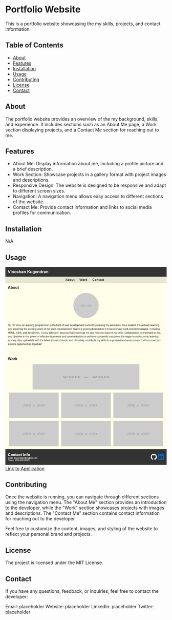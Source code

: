 # Portfolio Website

This is a portfolio website showcasing the my skills, projects, and contact information.

## Table of Contents

- [About](#about)
- [Features](#features)
- [Installation](#installation)
- [Usage](#usage)
- [Contributing](#contributing)
- [License](#license)
- [Contact](#contact)

## About

The portfolio website provides an overview of the my background, skills, and experience. It includes sections such as an About Me page, a Work section displaying projects, and a Contact Me section for reaching out to me.

## Features

- About Me: Display information about me, including a profile picture and a brief description.
- Work Section: Showcase projects in a gallery format with project images and descriptions.
- Responsive Design: The website is designed to be responsive and adapt to different screen sizes.
- Navigation: A navigation menu allows easy access to different sections of the website.
- Contact Me: Provide contact information and links to social media profiles for communication.

## Installation

N/A

## Usage

![Screenshot of Website](./assets/imgs/screenshot.jpeg?raw=true "Screenshot")
[Link to Application](https://vinoshan.github.io/Challenge-2-Portfolio/)

## Contributing

Once the website is running, you can navigate through different sections using the navigation menu. The "About Me" section provides an introduction to the developer, while the "Work" section showcases projects with images and descriptions. The "Contact Me" section contains contact information for reaching out to the developer.

Feel free to customize the content, images, and styling of the website to reflect your personal brand and projects.

## License

The project is licensed under the MIT License.

## Contact

If you have any questions, feedback, or inquiries, feel free to contact the developer:

Email: placeholder
Website: placeholder
LinkedIn: placeholder
Twitter: placeholder
